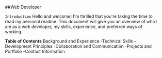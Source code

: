 ##Web Developer


`Introduction`
Hello and welcome! I'm thrilled that you're taking the time to read my personal readme. This document will give you an overview of who I am as a web developer, my skills, experience, and preferred ways of working.

**Table of Contents**
Background and Experience
-Technical Skills
-Development Principles
-Collaboration and Communication
-Projects and Portfolio
-Contact Information
